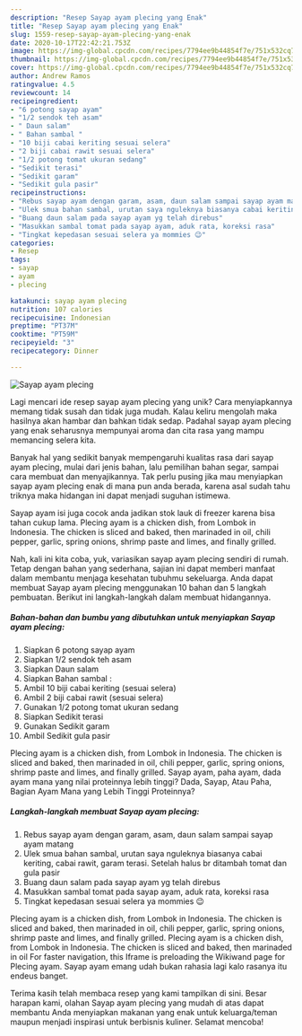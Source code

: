 ```yaml
---
description: "Resep Sayap ayam plecing yang Enak"
title: "Resep Sayap ayam plecing yang Enak"
slug: 1559-resep-sayap-ayam-plecing-yang-enak
date: 2020-10-17T22:42:21.753Z
image: https://img-global.cpcdn.com/recipes/7794ee9b44854f7e/751x532cq70/sayap-ayam-plecing-foto-resep-utama.jpg
thumbnail: https://img-global.cpcdn.com/recipes/7794ee9b44854f7e/751x532cq70/sayap-ayam-plecing-foto-resep-utama.jpg
cover: https://img-global.cpcdn.com/recipes/7794ee9b44854f7e/751x532cq70/sayap-ayam-plecing-foto-resep-utama.jpg
author: Andrew Ramos
ratingvalue: 4.5
reviewcount: 14
recipeingredient:
- "6 potong sayap ayam"
- "1/2 sendok teh asam"
- " Daun salam"
- " Bahan sambal "
- "10 biji cabai keriting sesuai selera"
- "2 biji cabai rawit sesuai selera"
- "1/2 potong tomat ukuran sedang"
- "Sedikit terasi"
- "Sedikit garam"
- "Sedikit gula pasir"
recipeinstructions:
- "Rebus sayap ayam dengan garam, asam, daun salam sampai sayap ayam matang"
- "Ulek smua bahan sambal, urutan saya nguleknya biasanya cabai keriting, cabai rawit, garam terasi. Setelah halus br ditambah tomat dan gula pasir"
- "Buang daun salam pada sayap ayam yg telah direbus"
- "Masukkan sambal tomat pada sayap ayam, aduk rata, koreksi rasa"
- "Tingkat kepedasan sesuai selera ya mommies 😉"
categories:
- Resep
tags:
- sayap
- ayam
- plecing

katakunci: sayap ayam plecing 
nutrition: 107 calories
recipecuisine: Indonesian
preptime: "PT37M"
cooktime: "PT59M"
recipeyield: "3"
recipecategory: Dinner

---
```



![Sayap ayam plecing](https://img-global.cpcdn.com/recipes/7794ee9b44854f7e/751x532cq70/sayap-ayam-plecing-foto-resep-utama.jpg)

Lagi mencari ide resep sayap ayam plecing yang unik? Cara menyiapkannya memang tidak susah dan tidak juga mudah. Kalau keliru mengolah maka hasilnya akan hambar dan bahkan tidak sedap. Padahal sayap ayam plecing yang enak seharusnya mempunyai aroma dan cita rasa yang mampu memancing selera kita.

Banyak hal yang sedikit banyak mempengaruhi kualitas rasa dari sayap ayam plecing, mulai dari jenis bahan, lalu pemilihan bahan segar, sampai cara membuat dan menyajikannya. Tak perlu pusing jika mau menyiapkan sayap ayam plecing enak di mana pun anda berada, karena asal sudah tahu triknya maka hidangan ini dapat menjadi suguhan istimewa.

Sayap ayam isi juga cocok anda jadikan stok lauk di freezer karena bisa tahan cukup lama. Plecing ayam is a chicken dish, from Lombok in Indonesia. The chicken is sliced and baked, then marinaded in oil, chili pepper, garlic, spring onions, shrimp paste and limes, and finally grilled.


Nah, kali ini kita coba, yuk, variasikan sayap ayam plecing sendiri di rumah. Tetap dengan bahan yang sederhana, sajian ini dapat memberi manfaat dalam membantu menjaga kesehatan tubuhmu sekeluarga. Anda dapat membuat Sayap ayam plecing menggunakan 10 bahan dan 5 langkah pembuatan. Berikut ini langkah-langkah dalam membuat hidangannya.

<!--inarticleads1-->

##### Bahan-bahan dan bumbu yang dibutuhkan untuk menyiapkan Sayap ayam plecing:

1. Siapkan 6 potong sayap ayam
1. Siapkan 1/2 sendok teh asam
1. Siapkan  Daun salam
1. Siapkan  Bahan sambal :
1. Ambil 10 biji cabai keriting (sesuai selera)
1. Ambil 2 biji cabai rawit (sesuai selera)
1. Gunakan 1/2 potong tomat ukuran sedang
1. Siapkan Sedikit terasi
1. Gunakan Sedikit garam
1. Ambil Sedikit gula pasir


Plecing ayam is a chicken dish, from Lombok in Indonesia. The chicken is sliced and baked, then marinaded in oil, chili pepper, garlic, spring onions, shrimp paste and limes, and finally grilled. Sayap ayam, paha ayam, dada ayam mana yang nilai proteinnya lebih tinggi? Dada, Sayap, Atau Paha, Bagian Ayam Mana yang Lebih Tinggi Proteinnya? 

<!--inarticleads2-->

##### Langkah-langkah membuat Sayap ayam plecing:

1. Rebus sayap ayam dengan garam, asam, daun salam sampai sayap ayam matang
1. Ulek smua bahan sambal, urutan saya nguleknya biasanya cabai keriting, cabai rawit, garam terasi. Setelah halus br ditambah tomat dan gula pasir
1. Buang daun salam pada sayap ayam yg telah direbus
1. Masukkan sambal tomat pada sayap ayam, aduk rata, koreksi rasa
1. Tingkat kepedasan sesuai selera ya mommies 😉


Plecing ayam is a chicken dish, from Lombok in Indonesia. The chicken is sliced and baked, then marinaded in oil, chili pepper, garlic, spring onions, shrimp paste and limes, and finally grilled. Plecing ayam is a chicken dish, from Lombok in Indonesia. The chicken is sliced and baked, then marinaded in oil For faster navigation, this Iframe is preloading the Wikiwand page for Plecing ayam. Sayap ayam emang udah bukan rahasia lagi kalo rasanya itu endeus banget. 

Terima kasih telah membaca resep yang kami tampilkan di sini. Besar harapan kami, olahan Sayap ayam plecing yang mudah di atas dapat membantu Anda menyiapkan makanan yang enak untuk keluarga/teman maupun menjadi inspirasi untuk berbisnis kuliner. Selamat mencoba!

